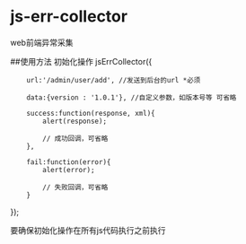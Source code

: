 # js-err-collector
web前端异常采集


##使用方法
初始化操作
jsErrCollector({

        url:'/admin/user/add', //发送到后台的url *必须

        data:{version : '1.0.1'}, //自定义参数，如版本号等 可省略

        success:function(response, xml){
            alert(response);

            // 成功回调，可省略
        },

        fail:function(error){
            alert(error);

            // 失败回调，可省略
        }
});

要确保初始化操作在所有js代码执行之前执行
